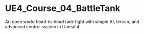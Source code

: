 # UE4_Course_04_BattleTank
An open world head-to-head tank fight with simple AI, terrain, and advanced control system in Unreal 4
